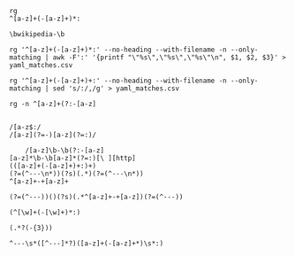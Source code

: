 ```warp-runnable-command
rg 
^[a-z]+(-[a-z]+)*:

```
```warp-runnable-command
\bwikipedia-\b

```
```warp-runnable-command
rg '^[a-z]+(-[a-z]+)*:' --no-heading --with-filename -n --only-matching | awk -F':' '{printf "\"%s\",\"%s\",\"%s\"\n", $1, $2, $3}' > yaml_matches.csv

```
```warp-runnable-command
rg '^[a-z]+(-[a-z]+)+:' --no-heading --with-filename -n --only-matching | sed 's/:/,/g' > yaml_matches.csv

```
```warp-runnable-command
rg -n ^[a-z]+(?:-[a-z]


```
```warp-runnable-command
/[a-z$:/
/[a-z](?=-)[a-z](?=:)/

    /[a-z]\b-\b(?:-[a-z]
[a-z]*\b-\b[a-z]*(?=:)[\ ][http]
(([a-z]+(-[a-z]+)+:)+)
(?=(^---\n*))(?s)(.*)(?=(^---\n*))
^[a-z]+-+[a-z]+

```
```warp-runnable-command
(?=(^---))()(?s)(.*^[a-z]+-+[a-z])(?=(^---))

(^[\w]+(-[\w]+)*:)

(.*?(-{3}))

^---\s*([^---]*?)([a-z]+(-[a-z]+*)\s*:) 
```
